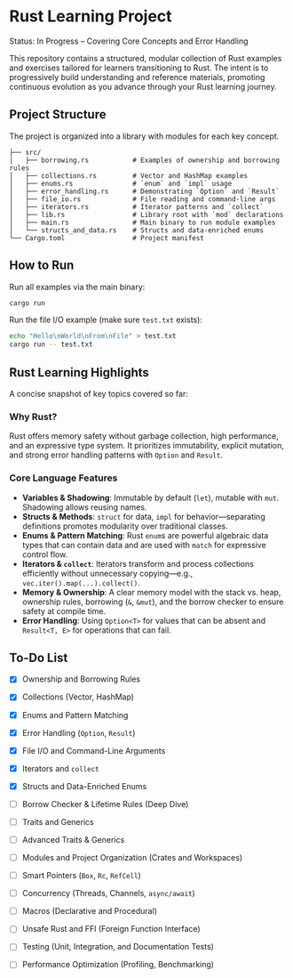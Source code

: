 # Rust Learning Project

Status: In Progress – Covering Core Concepts and Error Handling

This repository contains a structured, modular collection of Rust examples and exercises tailored for learners transitioning to Rust. The intent is to progressively build understanding and reference materials, promoting continuous evolution as you advance through your Rust learning journey. 

## Project Structure
The project is organized into a library with modules for each key concept.

```
├── src/
│   ├── borrowing.rs           # Examples of ownership and borrowing rules
│   ├── collections.rs         # Vector and HashMap examples
│   ├── enums.rs               # `enum` and `impl` usage
│   ├── error_handling.rs      # Demonstrating `Option` and `Result`
│   ├── file_io.rs             # File reading and command-line args
│   ├── iterators.rs           # Iterator patterns and `collect`
│   ├── lib.rs                 # Library root with `mod` declarations
│   ├── main.rs                # Main binary to run module examples
│   └── structs_and_data.rs    # Structs and data-enriched enums
└── Cargo.toml                 # Project manifest
```

## How to Run
Run all examples via the main binary:

```bash
cargo run
```

Run the file I/O example (make sure `test.txt` exists):

```bash
echo "Hello\nWorld\nFrom\nFile" > test.txt
cargo run -- test.txt
```

## Rust Learning Highlights
A concise snapshot of key topics covered so far:

### Why Rust?
Rust offers memory safety without garbage collection, high performance, and an expressive type system. It prioritizes immutability, explicit mutation, and strong error handling patterns with `Option` and `Result`.

### Core Language Features
- **Variables & Shadowing**: Immutable by default (`let`), mutable with `mut`. Shadowing allows reusing names.
- **Structs & Methods**: `struct` for data, `impl` for behavior—separating definitions promotes modularity over traditional classes.
- **Enums & Pattern Matching**: Rust `enum`s are powerful algebraic data types that can contain data and are used with `match` for expressive control flow.
- **Iterators & `collect`**: Iterators transform and process collections efficiently without unnecessary copying—e.g., `vec.iter().map(...).collect()`.
- **Memory & Ownership**: A clear memory model with the stack vs. heap, ownership rules, borrowing (`&`, `&mut`), and the borrow checker to ensure safety at compile time.
- **Error Handling**: Using `Option<T>` for values that can be absent and `Result<T, E>` for operations that can fail.

## To-Do List
- [x] Ownership and Borrowing Rules
- [x] Collections (Vector, HashMap)
- [x] Enums and Pattern Matching
- [x] Error Handling (`Option`, `Result`)
- [x] File I/O and Command-Line Arguments
- [x] Iterators and `collect`
- [x] Structs and Data-Enriched Enums
- [ ] Borrow Checker & Lifetime Rules (Deep Dive)
- [ ] Traits and Generics
- [ ] Advanced Traits & Generics
- [ ] Modules and Project Organization (Crates and Workspaces)
- [ ] Smart Pointers (`Box`, `Rc`, `RefCell`)
- [ ] Concurrency (Threads, Channels, `async/await`)
- [ ] Macros (Declarative and Procedural)
- [ ] Unsafe Rust and FFI (Foreign Function Interface)
- [ ] Testing (Unit, Integration, and Documentation Tests)
- [ ] Performance Optimization (Profiling, Benchmarking)

